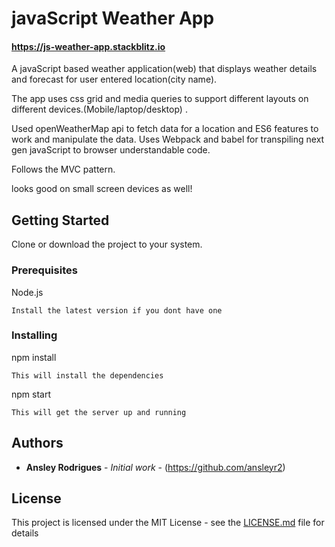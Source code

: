 # javaScript Weather App

#### https://js-weather-app.stackblitz.io

A javaScript based weather application(web) that displays weather details and forecast for user entered location(city name).

The app uses css grid and media queries to support different layouts on different devices.(Mobile/laptop/desktop) .

Used openWeatherMap api to fetch data for a location and ES6 features to work and manipulate the data.
Uses Webpack and babel for transpiling next gen javaScript to browser understandable code. 

Follows the MVC pattern.

looks good on small screen devices as well!

## Getting Started

Clone or download the project to your system.

### Prerequisites

Node.js 

```
Install the latest version if you dont have one
```

### Installing

npm install

```
This will install the dependencies
```

npm start

```
This will get the server up and running
```


## Authors

* **Ansley Rodrigues** - *Initial work* - (https://github.com/ansleyr2)

## License

This project is licensed under the MIT License - see the [LICENSE.md](LICENSE.md) file for details

